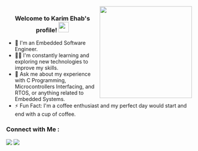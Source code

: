 \
<img width="250" align="right" src="https://c.tenor.com/_DOBjnGspYAAAAAM/code-coding.gif">

<h3 align="center">
  Welcome to Karim Ehab's profile!
  <img src="https://media.giphy.com/media/hvRJCLFzcasrR4ia7z/giphy.gif" width="28">
</h3>

</p> 

- 🏢 I'm an Embedded Software Engineer.
- 👨‍💻 I'm constantly learning and exploring new technologies to improve my skills.
- 💬 Ask me about my experience with C Programming, Microcontrollers Interfacing, and RTOS, or anything related to Embedded Systems.
- ⚡ Fun Fact: I'm a coffee enthusiast and my perfect day would start and end with a cup of coffee.


### Connect with Me :

<a href="https://linkedin.com/in/karim-ehab-mahmoud" target="_blank"><img src="https://img.shields.io/badge/-Karim%20Ehab-0077B5?style=for-the-badge&logo=Linkedin&logoColor=white"/></a>
<a href="https://t.me/kariimehab" target="_blank"><img src="https://img.shields.io/badge/-Karim%20Ehab-0077B5?style=for-the-badge&logo=Telegram&logoColor=white"/></a>


